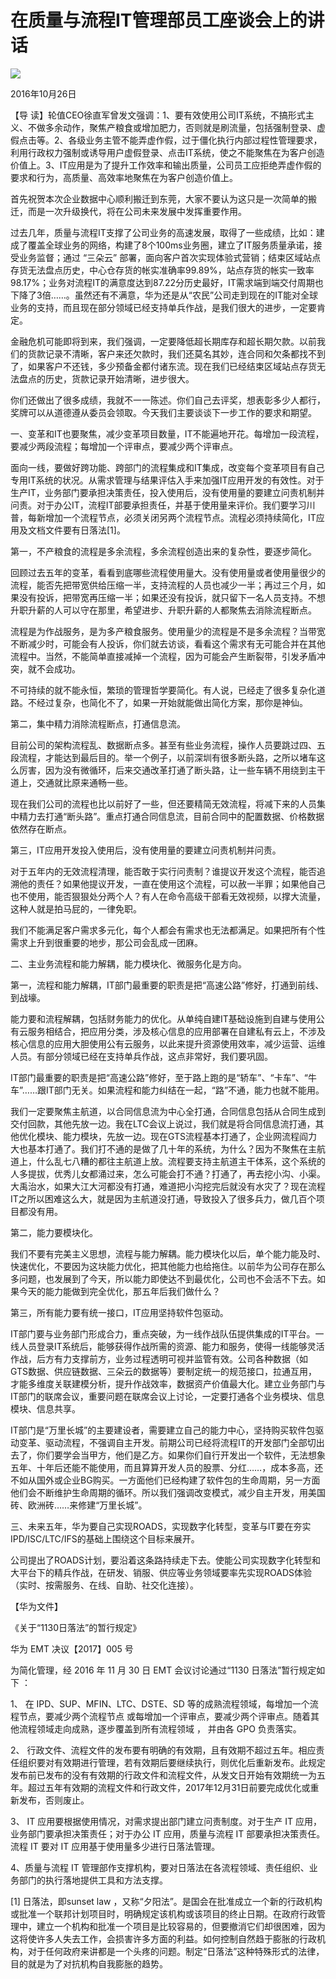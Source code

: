 # 在质量与流程IT管理部员工座谈会上的讲话
<img class="pv" src="https://api.visitor.plantree.me/visitor-badge/pv?namespace=plantree.me&key=renzhengfei-speeches/在质量与流程IT管理部员工座谈会上的讲话.md">



2016年10月26日



【导  读】轮值CEO徐直军曾发文强调：1、要有效使用公司IT系统，不搞形式主义、不做多余动作，聚焦产粮食或增加肥力，否则就是刷流量，包括强制登录、虚假点击等。2、各级业务主管不能弄虚作假，过于僵化执行内部过程性管理要求，利用行政权力强制或诱导用户虚假登录、点击IT系统，使之不能聚焦在为客户创造价值上。3、IT应用是为了提升工作效率和输出质量，公司员工应拒绝弄虚作假的要求和行为，高质量、高效率地聚焦在为客户创造价值上。



首先祝贺本次企业数据中心顺利搬迁到东莞，大家不要认为这只是一次简单的搬迁，而是一次升级换代，将在公司未来发展中发挥重要作用。

过去几年，质量与流程IT支撑了公司业务的高速发展，取得了一些成绩，比如：建成了覆盖全球业务的网络，构建了8个100ms业务圈，建立了IT服务质量承诺，接受业务监督；通过 “三朵云” 部署，面向客户首次实现体验式营销；结束区域站点存货无法盘点历史，中心仓存货的帐实准确率99.89%，站点存货的帐实一致率98.17%；业务对流程IT的满意度达到87.22分历史最好，IT需求端到端交付周期也下降了3倍……。虽然还有不满意，华为还是从“农民”公司走到现在的IT能对全球业务的支持，而且现在部分领域已经支持单兵作战，是我们很大的进步，一定要肯定。

金融危机可能即将到来，我们强调，一定要降低超长期库存和超长期欠款。以前我们的货款记录不清晰，客户来还欠款时，我们还莫名其妙，连合同和欠条都找不到了，如果客户不还钱，多少预备金都付诸东流。现在我们已经结束区域站点存货无法盘点的历史，货款记录开始清晰，进步很大。

你们还做出了很多成绩，我就不一一陈述。你们自己去评奖，想表彰多少人都行，奖牌可以从道德遵从委员会领取。今天我们主要谈谈下一步工作的要求和期望。

一、变革和IT也要聚焦，减少变革项目数量，IT不能遍地开花。每增加一段流程，要减少两段流程；每增加一个评审点，要减少两个评审点。

面向一线，要做好跨功能、跨部门的流程集成和IT集成，改变每个变革项目有自己专用IT系统的状况。从需求管理与结果评估入手来加强IT应用开发的有效性。对于生产IT，业务部门要承担决策责任，投入使用后，没有使用量的要建立问责机制并问责。对于办公IT，流程IT部要承担责任，并基于使用量来评价。我们要学习川普，每新增加一个流程节点，必须关闭另两个流程节点。流程必须持续简化，IT应用及文档文件要有日落法[1]。

第一，不产粮食的流程是多余流程，多余流程创造出来的复杂性，要逐步简化。

回顾过去五年的变革，看看到底哪些流程使用量大。没有使用量或者使用量很少的流程，能否先把带宽供给压缩一半，支持流程的人员也减少一半；再过三个月，如果没有投诉，把带宽再压缩一半；如果还没有投诉，就只留下一名人员支持。不想升职升薪的人可以守在那里，希望进步、升职升薪的人都聚焦去消除流程断点。

流程是为作战服务，是为多产粮食服务。使用量少的流程是不是多余流程？当带宽不断减少时，可能会有人投诉，你们就去访谈，看看这个需求有无可能合并在其他流程中。当然，不能简单直接减掉一个流程，因为可能会产生断裂带，引发矛盾冲突，就不会成功。

不可持续的就不能永恒，繁琐的管理哲学要简化。有人说，已经走了很多复杂化道路。不经过复杂，也简化不了，如果一开始就能做出简化方案，那你是神仙。

第二，集中精力消除流程断点，打通信息流。

目前公司的架构流程乱、数据断点多。甚至有些业务流程，操作人员要跳过四、五段流程，才能达到最后目的。举一个例子，以前深圳有很多断头路，之所以堵车这么厉害，因为没有微循环，后来交通改革打通了断头路，让一些车辆不用绕到主干道上，交通就比原来通畅一些。

现在我们公司的流程也比以前好了一些，但还要精简无效流程，将减下来的人员集中精力去打通“断头路”。重点打通合同信息流，目前合同中的配置数据、价格数据依然存在断点。

第三，IT应用开发投入使用后，没有使用量的要建立问责机制并问责。

对于五年内的无效流程清理，能否敢于实行问责制？谁提议开发这个流程，能否追溯他的责任？如果他提议开发，一直在使用这个流程，可以赦一半罪；如果他自己也不使用，能否狠狠处分两个人？有人在命令高级干部看无效视频，以撑大流量，这种人就是拍马屁的，一律免职。

我们不能满足客户需求多元化，每个人都会有需求也无法都满足。如果把所有个性需求上升到很重要的地步，那公司会乱成一团麻。

二、主业务流程和能力解耦，能力模块化、微服务化是方向。

第一，流程和能力解耦，IT部门最重要的职责是把“高速公路”修好，打通到前线、到战壕。

能力要和流程解耦，包括财务能力的优化。从单纯自建IT基础设施到自建与使用公有云服务相结合，把应用分类，涉及核心信息的应用部署在自建私有云上，不涉及核心信息的应用大胆使用公有云服务，以此来提升资源使用效率，减少运营、运维人员。有部分领域已经在支持单兵作战，这点非常好，我们要巩固。

IT部门最重要的职责是把“高速公路”修好，至于路上跑的是“轿车”、“卡车”、“牛车”……跟IT部门无关。如果流程和能力纠结在一起，“路”不通，能力也就不能用。

我们一定要聚焦主航道，以合同信息流为中心全打通，合同信息包括从合同生成到交付回款，其他先放一边。我在LTC会议上说过，我们就是将合同信息流打通，其他优化模块、能力模块，先放一边。现在GTS流程基本打通了，企业网流程阎力大也基本打通了。我们打不通的是做了几十年的系统，为什么？因为不聚焦在主航道上，什么乱七八糟的都往主航道上放。流程要支持主航道主干体系，这个系统的人多提拔，优秀儿女都涌过来，怎么可能会打不通？打通了，再去挖小沟、小渠。大禹治水，如果大江大河都没有打通，难道把小沟挖完后就没有水灾了？现在流程IT之所以困难这么大，就是因为主航道没打通，导致投入了很多兵力，做几百个项目都没有用。

第二，能力要模块化。

我们不要有完美主义思想，流程与能力解耦。能力模块化以后，单个能力能及时、快速优化，不要因为这块能力优化，把其他能力也给拖住。以前华为公司存在那么多问题，也发展到了今天，所以能力即使达不到最优化，公司也不会活不下去。如果今天的能力能做到完全优化，那五年后我们做什么？

第三，所有能力要有统一接口，IT应用坚持软件包驱动。

IT部门要与业务部门形成合力，重点突破，为一线作战队伍提供集成的IT平台。一线人员登录IT系统后，能够获得作战所需的资源、能力和服务，使得一线能够灵活作战，后方有力支撑前方，业务过程透明可视并监管有效。公司各种数据（如GTS数据、供应链数据、三朵云的数据等）要制定统一的规范接口，拉通互用，才能多维度关联建模分析，提升作战效率，数据资产价值最大化。建立业务部门与IT部门的联席会议，重要问题在联席会议上讨论，一定要打通各个业务模块、信息模块、信息共享。

IT部门是“万里长城”的主要建设者，需要建立自己的能力中心，坚持购买软件包驱动变革、驱动流程，不强调自主开发。前期公司已经将流程IT的开发部门全部切出去了，你们要学会当甲方，他们是乙方。如果你们自行开发出一个软件，无法想象五年、十年后还能不能使用，而且算算开发人员的股票、分红……，成本多高，还不如从国外或企业BG购买。一方面他们已经构建了软件包的生命周期，另一方面他们会不断维护生命周期的循环。所以我们强调改变模式，减少自主开发，用美国砖、欧洲砖……来修建“万里长城”。

三、未来五年，华为要自己实现ROADS，实现数字化转型，变革与lT要在夯实IPD/ISC/LTC/IFS的基础上围绕这个目标来展开。

公司提出了ROADS计划，要沿着这条路持续走下去。使能公司实现数字化转型和大平台下的精兵作战，在研发、销服、供应等业务领域要率先实现ROADS体验（实时、按需服务、在线、自助、社交化连接）。



【华为文件】

《关于“1130日落法”的暂行规定》

华为 EMT 决议【2017】005 号



为简化管理，经 2016 年 11 月 30 日 EMT 会议讨论通过“1130 日落法”暂行规定如下 ：

1、 在 IPD、SUP、MFIN、LTC、DSTE、SD 等的成熟流程领域，每增加一个流程节点，要减少两个流程节点 或每增加一个评审点，要减少两个评审点。随着其他流程领域走向成熟，逐步覆盖到所有流程领域 ， 并由各 GPO 负责落实。

2、 行政文件、流程文件的发布要有明确的有效期，且有效期不超过五年。相应责任组织要对有效期进行管理，若有效期后要继续执行，则优化后重新发布。此规定发布前已发布的没有有效期的行政文件和流程文件，从发文日开始有效期统一为五年。超过五年有效期的流程文件和行政文件，2017年12月31日前要完成优化或重新发布，否则废止。

3、 IT 应用要根据使用情况，对需求提出部门建立问责制度。对于生产 IT 应用，业务部门要承担决策责任；对于办公 IT 应用，质量与流程 IT 部要承担决策责任。流程 IT 要对 IT 应用基于使用量多少进行日落法管理。

4、质量与流程 IT 管理部作支撑机构，要对日落法在各流程领域、责任组织、业务部门的执行落地提供工具和方法支撑。



[1] 日落法，即sunset law ，又称“夕阳法”。是国会在批准成立一个新的行政机构或批准一个联邦计划项目时，明确规定该机构或该项目的终止日期。在政府行政管理中，建立一个机构和批准一个项目是比较容易的，但要撤消它们却很困难，因为这将使许多人失去工作，会损害许多方面的利益。如何控制自然趋于膨胀的行政机构，对于任何政府来讲都是一个头疼的问题。制定“日落法”这种特殊形式的法律，目的就是为了对抗机构自我膨胀的趋势。
